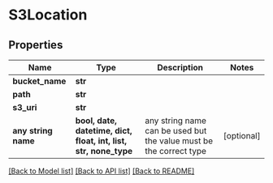 # S3Location


## Properties
Name | Type | Description | Notes
------------ | ------------- | ------------- | -------------
**bucket_name** | **str** |  | 
**path** | **str** |  | 
**s3_uri** | **str** |  | 
**any string name** | **bool, date, datetime, dict, float, int, list, str, none_type** | any string name can be used but the value must be the correct type | [optional]

[[Back to Model list]](../README.md#documentation-for-models) [[Back to API list]](../README.md#documentation-for-api-endpoints) [[Back to README]](../README.md)


